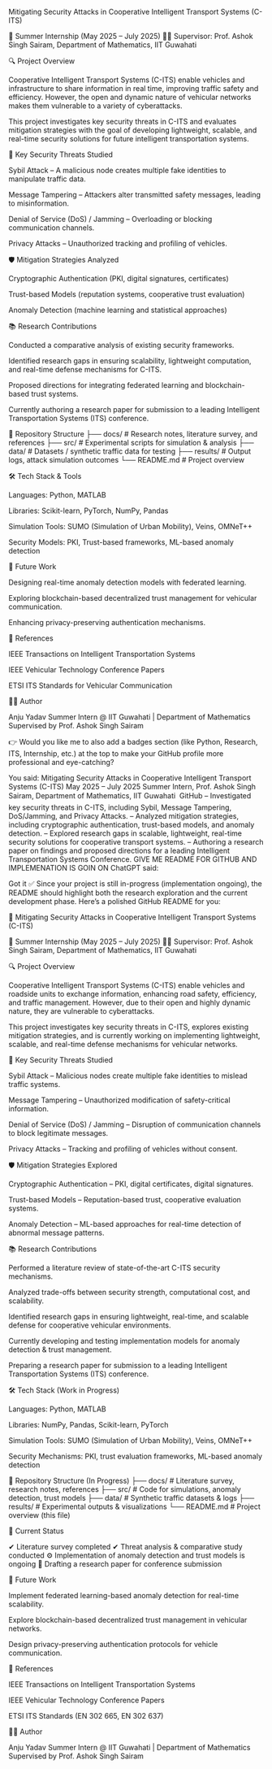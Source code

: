 Mitigating Security Attacks in Cooperative Intelligent Transport Systems (C-ITS)

📌 Summer Internship (May 2025 – July 2025)
👨‍🏫 Supervisor: Prof. Ashok Singh Sairam, Department of Mathematics, IIT Guwahati

🔍 Project Overview

Cooperative Intelligent Transport Systems (C-ITS) enable vehicles and infrastructure to share information in real time, improving traffic safety and efficiency. However, the open and dynamic nature of vehicular networks makes them vulnerable to a variety of cyberattacks.

This project investigates key security threats in C-ITS and evaluates mitigation strategies with the goal of developing lightweight, scalable, and real-time security solutions for future intelligent transportation systems.

🚗 Key Security Threats Studied

Sybil Attack – A malicious node creates multiple fake identities to manipulate traffic data.

Message Tampering – Attackers alter transmitted safety messages, leading to misinformation.

Denial of Service (DoS) / Jamming – Overloading or blocking communication channels.

Privacy Attacks – Unauthorized tracking and profiling of vehicles.

🛡️ Mitigation Strategies Analyzed

Cryptographic Authentication (PKI, digital signatures, certificates)

Trust-based Models (reputation systems, cooperative trust evaluation)

Anomaly Detection (machine learning and statistical approaches)

📚 Research Contributions

Conducted a comparative analysis of existing security frameworks.

Identified research gaps in ensuring scalability, lightweight computation, and real-time defense mechanisms for C-ITS.

Proposed directions for integrating federated learning and blockchain-based trust systems.

Currently authoring a research paper for submission to a leading Intelligent Transportation Systems (ITS) conference.

📂 Repository Structure
├── docs/                 # Research notes, literature survey, and references
├── src/                  # Experimental scripts for simulation & analysis
├── data/                 # Datasets / synthetic traffic data for testing
├── results/              # Output logs, attack simulation outcomes
└── README.md             # Project overview

🛠️ Tech Stack & Tools

Languages: Python, MATLAB

Libraries: Scikit-learn, PyTorch, NumPy, Pandas

Simulation Tools: SUMO (Simulation of Urban Mobility), Veins, OMNeT++

Security Models: PKI, Trust-based frameworks, ML-based anomaly detection

🔮 Future Work

Designing real-time anomaly detection models with federated learning.

Exploring blockchain-based decentralized trust management for vehicular communication.

Enhancing privacy-preserving authentication mechanisms.

📖 References

IEEE Transactions on Intelligent Transportation Systems

IEEE Vehicular Technology Conference Papers

ETSI ITS Standards for Vehicular Communication

👩‍💻 Author

Anju Yadav
Summer Intern @ IIT Guwahati | Department of Mathematics
Supervised by Prof. Ashok Singh Sairam

👉 Would you like me to also add a badges section (like Python, Research, ITS, Internship, etc.) at the top to make your GitHub profile more professional and eye-catching?

You said:
Mitigating Security Attacks in Cooperative Intelligent Transport Systems (C-ITS) May 2025 – July 2025
Summer Intern, Prof. Ashok Singh Sairam, Department of Mathematics, IIT Guwahati  GitHub
– Investigated key security threats in C-ITS, including Sybil, Message Tampering, DoS/Jamming, and Privacy Attacks.
– Analyzed mitigation strategies, including cryptographic authentication, trust-based models, and anomaly detection.
– Explored research gaps in scalable, lightweight, real-time security solutions for cooperative transport systems.
– Authoring a research paper on findings and proposed directions for a leading Intelligent Transportation Systems Conference. GIVE ME README FOR GITHUB AND IMPLEMENATION IS GOIN ON
ChatGPT said:

Got it ✅ Since your project is still in-progress (implementation ongoing), the README should highlight both the research exploration and the current development phase. Here’s a polished GitHub README for you:

🚗 Mitigating Security Attacks in Cooperative Intelligent Transport Systems (C-ITS)

📌 Summer Internship (May 2025 – July 2025)
👨‍🏫 Supervisor: Prof. Ashok Singh Sairam, Department of Mathematics, IIT Guwahati

🔍 Project Overview

Cooperative Intelligent Transport Systems (C-ITS) enable vehicles and roadside units to exchange information, enhancing road safety, efficiency, and traffic management. However, due to their open and highly dynamic nature, they are vulnerable to cyberattacks.

This project investigates key security threats in C-ITS, explores existing mitigation strategies, and is currently working on implementing lightweight, scalable, and real-time defense mechanisms for vehicular networks.

🚦 Key Security Threats Studied

Sybil Attack – Malicious nodes create multiple fake identities to mislead traffic systems.

Message Tampering – Unauthorized modification of safety-critical information.

Denial of Service (DoS) / Jamming – Disruption of communication channels to block legitimate messages.

Privacy Attacks – Tracking and profiling of vehicles without consent.

🛡️ Mitigation Strategies Explored

Cryptographic Authentication – PKI, digital certificates, digital signatures.

Trust-based Models – Reputation-based trust, cooperative evaluation systems.

Anomaly Detection – ML-based approaches for real-time detection of abnormal message patterns.

📚 Research Contributions

Performed a literature review of state-of-the-art C-ITS security mechanisms.

Analyzed trade-offs between security strength, computational cost, and scalability.

Identified research gaps in ensuring lightweight, real-time, and scalable defense for cooperative vehicular environments.

Currently developing and testing implementation models for anomaly detection & trust management.

Preparing a research paper for submission to a leading Intelligent Transportation Systems (ITS) conference.

🛠️ Tech Stack (Work in Progress)

Languages: Python, MATLAB

Libraries: NumPy, Pandas, Scikit-learn, PyTorch

Simulation Tools: SUMO (Simulation of Urban Mobility), Veins, OMNeT++

Security Mechanisms: PKI, trust evaluation frameworks, ML-based anomaly detection

📂 Repository Structure (In Progress)
├── docs/                 # Literature survey, research notes, references
├── src/                  # Code for simulations, anomaly detection, trust models
├── data/                 # Synthetic traffic datasets & logs
├── results/              # Experimental outputs & visualizations
└── README.md             # Project overview (this file)

🚀 Current Status

✔ Literature survey completed
✔ Threat analysis & comparative study conducted
⚙️ Implementation of anomaly detection and trust models is ongoing
📄 Drafting a research paper for conference submission

🔮 Future Work

Implement federated learning-based anomaly detection for real-time scalability.

Explore blockchain-based decentralized trust management in vehicular networks.

Design privacy-preserving authentication protocols for vehicle communication.

📖 References

IEEE Transactions on Intelligent Transportation Systems

IEEE Vehicular Technology Conference Papers

ETSI ITS Standards (EN 302 665, EN 302 637)

👩‍💻 Author

Anju Yadav
Summer Intern @ IIT Guwahati | Department of Mathematics
Supervised by Prof. Ashok Singh Sairam
